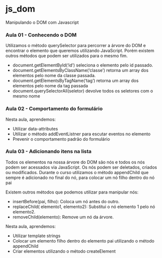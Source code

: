 # js_dom
Manipulando o DOM com Javascript

### Aula 01 - Conhecendo o DOM 

Utilizamos o método querySelector para percorrer a árvore do DOM e encontrar o elemento que queremos utilizando JavaScript. Porém existem outros métodos que podem ser utilizados para o mesmo fim.

* document.getElementById(‘id’) seleciona o elemento pelo id passado.
* document.getElementsByClassName(‘classe’) retorna um array dos elementos pelo nome da classe passada.
* document.getElementsByTagName(‘tag’) retorna um array dos elementos pelo nome da tag passada
* document.querySelectorAll(seletor) devolve todos os seletores com o mesmo nome

### Aula 02 - Comportamento do formulário

Nesta aula, aprendemos:

* Utilizar data-attributes
* Utilizar o método addEventListner para escutar eventos no elemento
* Prevenir o comportamento padrão do formulário

### Aula 03 - Adicionando itens na lista

Todos os elementos na nossa árvore do DOM são nós e todos os nós podem ser acessados via JavaScript. Os nós podem ser deletados, criados ou modificados. Durante o curso utilizamos o método appendChild que sempre é adicionado no final do nó, para colocar um nó filho dentro do nó pai

Existem outros métodos que podemos utilizar para manipular nós:

* insertBefore(pai, filho): Coloca um nó antes do outro.
* replaceChild( elemento1, elemento2): Substitui o nó elemento 1 pelo nó elemento2.
* removeChild(elemento): Remove um nó da árvore.

Nesta aula, aprendemos:

* Utilizar template strings
* Colocar um elemento filho dentro do elemento pai utilizando o método appendChild
* Criar elementos utilizando o método createElement